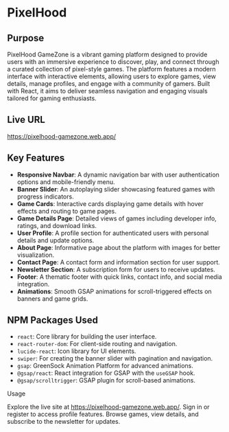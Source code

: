 # PixelHood

## Purpose
PixelHood GameZone is a vibrant gaming platform designed to provide users with an immersive experience to discover, play, and connect through a curated collection of pixel-style games. The platform features a modern interface with interactive elements, allowing users to explore games, view details, manage profiles, and engage with a community of gamers. Built with React, it aims to deliver seamless navigation and engaging visuals tailored for gaming enthusiasts.

## Live URL
https://pixelhood-gamezone.web.app/

## Key Features
- **Responsive Navbar**: A dynamic navigation bar with user authentication options and mobile-friendly menu.
- **Banner Slider**: An autoplaying slider showcasing featured games with progress indicators.
- **Game Cards**: Interactive cards displaying game details with hover effects and routing to game pages.
- **Game Details Page**: Detailed views of games including developer info, ratings, and download links.
- **User Profile**: A profile section for authenticated users with personal details and update options.
- **About Page**: Informative page about the platform with images for better visualization.
- **Contact Page**: A contact form and information section for user support.
- **Newsletter Section**: A subscription form for users to receive updates.
- **Footer**: A thematic footer with quick links, contact info, and social media integration.
- **Animations**: Smooth GSAP animations for scroll-triggered effects on banners and game grids.

## NPM Packages Used
- `react`: Core library for building the user interface.
- `react-router-dom`: For client-side routing and navigation.
- `lucide-react`: Icon library for UI elements.
- `swiper`: For creating the banner slider with pagination and navigation.
- `gsap`: GreenSock Animation Platform for advanced animations.
- `@gsap/react`: React integration for GSAP with the `useGSAP` hook.
- `@gsap/scrolltrigger`: GSAP plugin for scroll-based animations.

Usage

Explore the live site at https://pixelhood-gamezone.web.app/.
Sign in or register to access profile features.
Browse games, view details, and subscribe to the newsletter for updates.